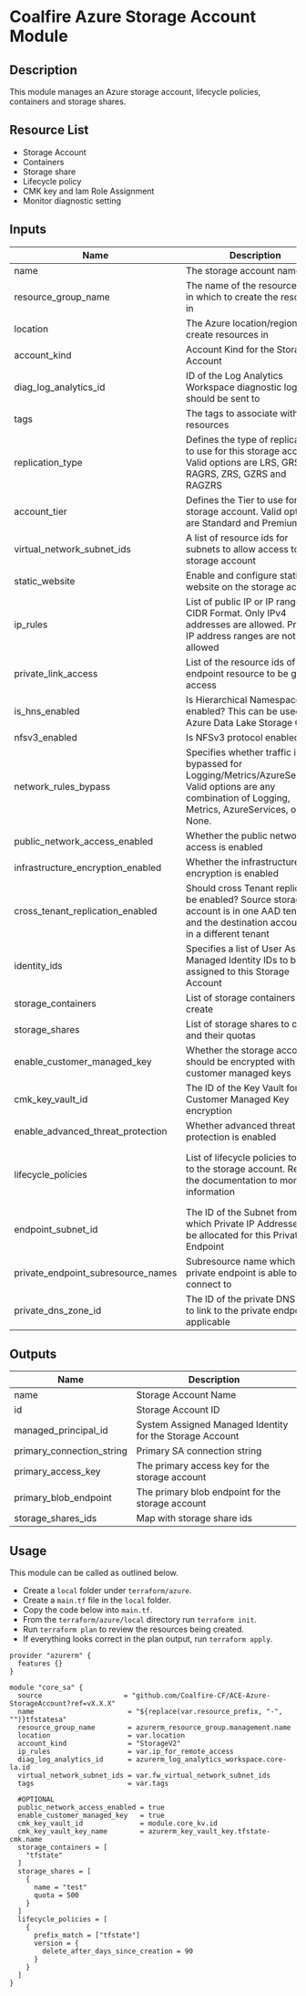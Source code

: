# Coalfire Azure Storage Account Module

## Description

This module manages an Azure storage account, lifecycle policies, containers and storage shares.

## Resource List

- Storage Account
- Containers
- Storage share
- Lifecycle policy
- CMK key and Iam Role Assignment
- Monitor diagnostic setting

## Inputs

| Name | Description | Type | Default | Required |
|------|-------------|------|---------|:-----:|
| name | The storage account name | string | N/A | yes |
| resource_group_name | The name of the resource group in which to create the resource in | string | N/A | yes |
| location | The Azure location/region to create resources in | string | N/A | yes |
| account_kind | Account Kind for the Storage Account | string | N/A | yes |
| diag_log_analytics_id | ID of the Log Analytics Workspace diagnostic logs should be sent to | string | N/A | yes |
| tags | The tags to associate with the resources | map(string) | N/A | yes |
| replication_type | Defines the type of replication to use for this storage account. Valid options are LRS, GRS, RAGRS, ZRS, GZRS and RAGZRS | string | ZRS | no |
| account_tier | Defines the Tier to use for this storage account. Valid options are Standard and Premium | string | Standard | no |
| virtual_network_subnet_ids | A list of resource ids for subnets to allow access to the storage account | list(string) | null | no |
| static_website | Enable and configure static website on the storage account | map(string) | null | no |
| ip_rules | List of public IP or IP ranges in CIDR Format. Only IPv4 addresses are allowed. Private IP address ranges are not allowed | list(string) | null | no |
| private_link_access | List of the resource ids of the endpoint resource to be granted access | list(string) | [] | no |
| is_hns_enabled | Is Hierarchical Namespace enabled? This can be used with Azure Data Lake Storage Gen 2 | bool | false | no |
| nfsv3_enabled | Is NFSv3 protocol enabled | bool | false | no |
| network_rules_bypass | Specifies whether traffic is bypassed for Logging/Metrics/AzureServices. Valid options are any combination of Logging, Metrics, AzureServices, or None. | list(string) | null | no |
| public_network_access_enabled | Whether the public network access is enabled | bool | false | no |
| infrastructure_encryption_enabled | Whether the infrastructure encryption is enabled | bool | false | no |
| cross_tenant_replication_enabled | Should cross Tenant replication be enabled? Source storage account is in one AAD tenant, and the destination account is in a different tenant | bool | false | no |
| identity_ids | Specifies a list of User Assigned Managed Identity IDs to be assigned to this Storage Account | list(string) | null | no |
| storage_containers | List of storage containers to create | list(string) | [] | no |
| storage_shares | List of storage shares to create and their quotas | list(string) | [] | no |
| enable_customer_managed_key | Whether the storage account should be encrypted with customer managed keys | bool | false | no |
| cmk_key_vault_id | The ID of the Key Vault for Customer Managed Key encryption | string | null | no |
| enable_advanced_threat_protection | Whether advanced threat protection is enabled | bool | false | no |
| lifecycle_policies | List of lifecycle policies to apply to the storage account. Refer to the documentation to more information | list(object({prefix_match = set(string),base_blob = optional(object({})),optional(version = object({})),optional(snapshot = object({}))})) | no |
| endpoint_subnet_id | The ID of the Subnet from which Private IP Addresses will be allocated for this Private Endpoint | string | null | no |
| private_endpoint_subresource_names | Subresource name which the private endpoint is able to connect to | list(string) | [] | no |
| private_dns_zone_id | The ID of the private DNS zone to link to the private endpoint if applicable | string | null | no |

## Outputs

| Name | Description |
|------|-------------|
| name | Storage Account Name |
| id | Storage Account ID |
| managed_principal_id | System Assigned Managed Identity for the Storage Account |
| primary_connection_string | Primary SA connection string |
| primary_access_key | The primary access key for the storage account |
| primary_blob_endpoint | The primary blob endpoint for the storage account |
| storage_shares_ids | Map with storage share ids |

## Usage

This module can be called as outlined below.

- Create a `local` folder under `terraform/azure`.
- Create a `main.tf` file in the `local` folder.
- Copy the code below into `main.tf`.
- From the `terraform/azure/local` directory run `terraform init`.
- Run `terraform plan` to review the resources being created.
- If everything looks correct in the plan output, run `terraform apply`.

```hcl
provider "azurerm" {
  features {}
}

module "core_sa" {
  source                    = "github.com/Coalfire-CF/ACE-Azure-StorageAccount?ref=vX.X.X"
  name                       = "${replace(var.resource_prefix, "-", "")}tfstatesa"
  resource_group_name        = azurerm_resource_group.management.name
  location                   = var.location
  account_kind               = "StorageV2"
  ip_rules                   = var.ip_for_remote_access
  diag_log_analytics_id      = azurerm_log_analytics_workspace.core-la.id
  virtual_network_subnet_ids = var.fw_virtual_network_subnet_ids
  tags                       = var.tags

  #OPTIONAL
  public_network_access_enabled = true
  enable_customer_managed_key   = true
  cmk_key_vault_id              = module.core_kv.id
  cmk_key_vault_key_name        = azurerm_key_vault_key.tfstate-cmk.name
  storage_containers = [
    "tfstate"
  ]
  storage_shares = [
    {
      name = "test"
      quota = 500
    }
  ]
  lifecycle_policies = [
    {
      prefix_match = ["tfstate"]
      version = {
        delete_after_days_since_creation = 90
      }
    }
  ]
}
```
